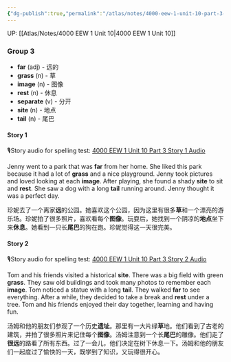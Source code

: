 ```yaml
---
{"dg-publish":true,"permalink":"/atlas/notes/4000-eew-1-unit-10-part-3-stories/","noteIcon":""}
---
```


UP: [[Atlas/Notes/4000 EEW 1 Unit 10\|4000 EEW 1 Unit 10]]
### Group 3

- **far** (adj) - 远的
- **grass** (n) - 草
- **image** (n) - 图像
- **rest** (n) - 休息
- **separate** (v) - 分开
- **site** (n) - 地点
- **tail** (n) - 尾巴

#### Story 1
🎙️Story audio for spelling test: [4000 EEW 1 Unit 10 Part 3 Story 1 Audio](https://drive.google.com/file/d/1T65GzQnXSu1V4DXBj9wAok5UIUugnydZ/view?usp=drive_link)

Jenny went to a park that was **far** from her home. She liked this park because it had a lot of **grass** and a nice playground. Jenny took pictures and loved looking at each **image**. After playing, she found a shady **site** to sit and **rest**. She saw a dog with a long **tail** running around. Jenny thought it was a perfect day.

珍妮去了一个离家**远**的公园。她喜欢这个公园，因为这里有很多**草**和一个漂亮的游乐场。珍妮拍了很多照片，喜欢看每个**图像**。玩耍后，她找到一个阴凉的**地点**坐下来**休息**。她看到一只长**尾巴**的狗在跑。珍妮觉得这一天很完美。

#### Story 2
🎙️Story audio for spelling test: [4000 EEW 1 Unit 10 Part 3 Story 2 Audio](https://drive.google.com/file/d/1i5TLcvIR6PYYCyILu9UxEU8cs_oXFnN0/view?usp=drive_link)

Tom and his friends visited a historical **site**. There was a big field with green **grass**. They saw old buildings and took many photos to remember each **image**. Tom noticed a statue with a long **tail**. They walked **far** to see everything. After a while, they decided to take a break and **rest** under a tree. Tom and his friends enjoyed their day together, learning and having fun.

汤姆和他的朋友们参观了一个历史**遗址**。那里有一大片绿**草**地。他们看到了古老的建筑，并拍了很多照片来记住每个**图像**。汤姆注意到一个长**尾巴**的雕像。他们走了**很远**的路看了所有东西。过了一会儿，他们决定在树下休息一下。汤姆和他的朋友们一起度过了愉快的一天，既学到了知识，又玩得很开心。